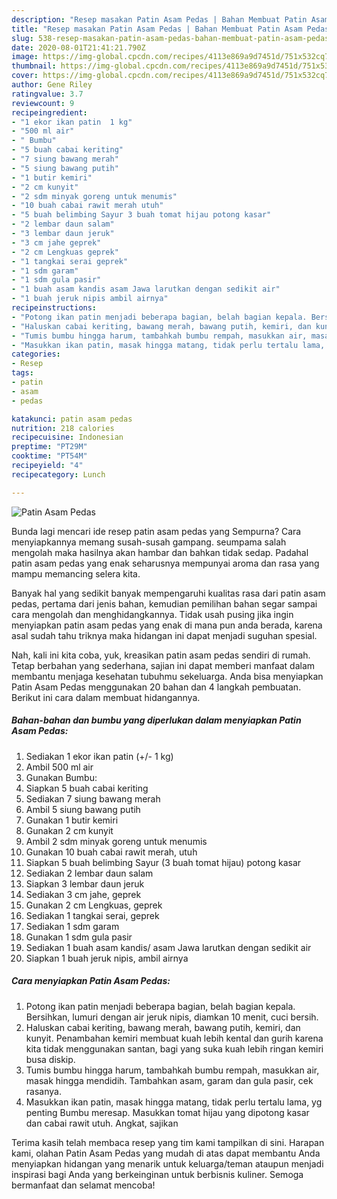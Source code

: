 ```yaml
---
description: "Resep masakan Patin Asam Pedas | Bahan Membuat Patin Asam Pedas Yang Menggugah Selera"
title: "Resep masakan Patin Asam Pedas | Bahan Membuat Patin Asam Pedas Yang Menggugah Selera"
slug: 538-resep-masakan-patin-asam-pedas-bahan-membuat-patin-asam-pedas-yang-menggugah-selera
date: 2020-08-01T21:41:21.790Z
image: https://img-global.cpcdn.com/recipes/4113e869a9d7451d/751x532cq70/patin-asam-pedas-foto-resep-utama.jpg
thumbnail: https://img-global.cpcdn.com/recipes/4113e869a9d7451d/751x532cq70/patin-asam-pedas-foto-resep-utama.jpg
cover: https://img-global.cpcdn.com/recipes/4113e869a9d7451d/751x532cq70/patin-asam-pedas-foto-resep-utama.jpg
author: Gene Riley
ratingvalue: 3.7
reviewcount: 9
recipeingredient:
- "1 ekor ikan patin  1 kg"
- "500 ml air"
- " Bumbu"
- "5 buah cabai keriting"
- "7 siung bawang merah"
- "5 siung bawang putih"
- "1 butir kemiri"
- "2 cm kunyit"
- "2 sdm minyak goreng untuk menumis"
- "10 buah cabai rawit merah utuh"
- "5 buah belimbing Sayur 3 buah tomat hijau potong kasar"
- "2 lembar daun salam"
- "3 lembar daun jeruk"
- "3 cm jahe geprek"
- "2 cm Lengkuas geprek"
- "1 tangkai serai geprek"
- "1 sdm garam"
- "1 sdm gula pasir"
- "1 buah asam kandis asam Jawa larutkan dengan sedikit air"
- "1 buah jeruk nipis ambil airnya"
recipeinstructions:
- "Potong ikan patin menjadi beberapa bagian, belah bagian kepala. Bersihkan, lumuri dengan air jeruk nipis, diamkan 10 menit, cuci bersih."
- "Haluskan cabai keriting, bawang merah, bawang putih, kemiri, dan kunyit. Penambahan kemiri membuat kuah lebih kental dan gurih karena kita tidak menggunakan santan, bagi yang suka kuah lebih ringan kemiri busa diskip."
- "Tumis bumbu hingga harum, tambahkah bumbu rempah, masukkan air, masak hingga mendidih. Tambahkan asam, garam dan gula pasir, cek rasanya."
- "Masukkan ikan patin, masak hingga matang, tidak perlu tertalu lama, yg penting Bumbu meresap. Masukkan tomat hijau yang dipotong kasar dan cabai rawit utuh. Angkat, sajikan"
categories:
- Resep
tags:
- patin
- asam
- pedas

katakunci: patin asam pedas 
nutrition: 218 calories
recipecuisine: Indonesian
preptime: "PT29M"
cooktime: "PT54M"
recipeyield: "4"
recipecategory: Lunch

---
```



![Patin Asam Pedas](https://img-global.cpcdn.com/recipes/4113e869a9d7451d/751x532cq70/patin-asam-pedas-foto-resep-utama.jpg)

Bunda lagi mencari ide resep patin asam pedas yang Sempurna? Cara menyiapkannya memang susah-susah gampang. seumpama salah mengolah maka hasilnya akan hambar dan bahkan tidak sedap. Padahal patin asam pedas yang enak seharusnya mempunyai aroma dan rasa yang mampu memancing selera kita.



Banyak hal yang sedikit banyak mempengaruhi kualitas rasa dari patin asam pedas, pertama dari jenis bahan, kemudian pemilihan bahan segar sampai cara mengolah dan menghidangkannya. Tidak usah pusing jika ingin menyiapkan patin asam pedas yang enak di mana pun anda berada, karena asal sudah tahu triknya maka hidangan ini dapat menjadi suguhan spesial.


Nah, kali ini kita coba, yuk, kreasikan patin asam pedas sendiri di rumah. Tetap berbahan yang sederhana, sajian ini dapat memberi manfaat dalam membantu menjaga kesehatan tubuhmu sekeluarga. Anda bisa menyiapkan Patin Asam Pedas menggunakan 20 bahan dan 4 langkah pembuatan. Berikut ini cara dalam membuat hidangannya.

<!--inarticleads1-->

##### Bahan-bahan dan bumbu yang diperlukan dalam menyiapkan Patin Asam Pedas:

1. Sediakan 1 ekor ikan patin (+/- 1 kg)
1. Ambil 500 ml air
1. Gunakan  Bumbu:
1. Siapkan 5 buah cabai keriting
1. Sediakan 7 siung bawang merah
1. Ambil 5 siung bawang putih
1. Gunakan 1 butir kemiri
1. Gunakan 2 cm kunyit
1. Ambil 2 sdm minyak goreng untuk menumis
1. Gunakan 10 buah cabai rawit merah, utuh
1. Siapkan 5 buah belimbing Sayur (3 buah tomat hijau) potong kasar
1. Sediakan 2 lembar daun salam
1. Siapkan 3 lembar daun jeruk
1. Sediakan 3 cm jahe, geprek
1. Gunakan 2 cm Lengkuas, geprek
1. Sediakan 1 tangkai serai, geprek
1. Sediakan 1 sdm garam
1. Gunakan 1 sdm gula pasir
1. Sediakan 1 buah asam kandis/ asam Jawa larutkan dengan sedikit air
1. Siapkan 1 buah jeruk nipis, ambil airnya




<!--inarticleads2-->

##### Cara menyiapkan Patin Asam Pedas:

1. Potong ikan patin menjadi beberapa bagian, belah bagian kepala. Bersihkan, lumuri dengan air jeruk nipis, diamkan 10 menit, cuci bersih.
1. Haluskan cabai keriting, bawang merah, bawang putih, kemiri, dan kunyit. Penambahan kemiri membuat kuah lebih kental dan gurih karena kita tidak menggunakan santan, bagi yang suka kuah lebih ringan kemiri busa diskip.
1. Tumis bumbu hingga harum, tambahkah bumbu rempah, masukkan air, masak hingga mendidih. Tambahkan asam, garam dan gula pasir, cek rasanya.
1. Masukkan ikan patin, masak hingga matang, tidak perlu tertalu lama, yg penting Bumbu meresap. Masukkan tomat hijau yang dipotong kasar dan cabai rawit utuh. Angkat, sajikan




Terima kasih telah membaca resep yang tim kami tampilkan di sini. Harapan kami, olahan Patin Asam Pedas yang mudah di atas dapat membantu Anda menyiapkan hidangan yang menarik untuk keluarga/teman ataupun menjadi inspirasi bagi Anda yang berkeinginan untuk berbisnis kuliner. Semoga bermanfaat dan selamat mencoba!
